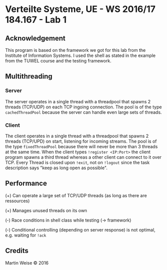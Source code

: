 # Verteilte Systeme, UE - WS 2016/17 184.167 - Lab 1

## Acknowledgement

This program is based on the framework we got for this lab from the Institute of Information Systems. I used the shell as stated in the example from the TUWEL course and the testing framework.

## Multithreading

### Server

The server operates in a single thread with a threadpool that spawns 2 threads (TCP/UDP) on each TCP ingoing connection. The pool is of the type `cachedThreadPool` because the server can handle even large sets of threads.

### Client

The client operates in a single thread with a threadpool that spawns 2 threads (TCP/UPD) on start, listening for incoming streams. The pool is of the type `fixedThreadPool` because there will never be more than 3 threads at the same time. When the client types `!register <IP:Port>` the client program spawns a third thread whereas a other client can connect to it over TCP. Every Thread is closed upon `!exit`, not on `!logout` since the task description says "keep as long open as possible".

## Performance

(+) Can operate a large set of TCP/UDP threads (as long as there are ressources)

(+) Manages unused threads on its own

(-) Race conditions in shell class while testing (-> framework)

(-) Conditional controlling (depending on server response) is not optimal, e.g. waiting for `!ack`

## Credits

Martin Weise &copy; 2016